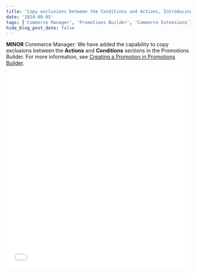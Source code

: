 ```yaml
---
title: 'Copy exclusions between the Conditions and Actions, Introducing unique_case_insensitivity field for string validation'
date: '2024-09-05'
tags: ['Commerce Manager', 'Promotions Builder', 'Commerce Extensions']
hide_blog_post_date: false
---
```


**MINOR** Commerce Manager: We have added the capability to copy exclusions between the **Actions** and **Conditions** sections in the Promotions Builder. For more information, see [Creating a Promotion in Promotions Builder](/docs/commerce-manager/promotions-builder/creating-a-promotion-in-promotions-builder).

<iframe class="vidyard-player-embed" title="Elastic Path _ Commerce Manager - Copy Exclusions" src="//play.vidyard.com/4fYiP1QhLqAao3QQRyDeyN.html?" width="100%" height="540" scrolling="no" frameborder="0" allowtransparency="true" allowfullscreen="true" referrerpolicy="no-referrer-when-downgrade"></iframe>